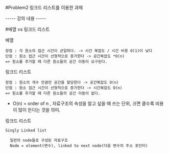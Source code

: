 #Problem2 
링크드 리스트를 이용한 과제





----- 강의 내용 -----

#배열 vs 링크드 리스트

  배열
  
    장점 : 각 원소의 접근 시간이 균일하다. -> 시간 복잡도 / 시간 비용 O(1)이 낮다  
    단점 : 원소 접근 시간이 선형적으로 증가한다 -> 공간복잡도 *O(n)
    => 원소를 추가할 때 다른 원소들의 공간 이동이 요구된다.
 
  
  링크드 리스트
    
    장점 : 원소의 개수 만큼만 공간을 할당한다 -> 공간복잡도 O(n)
    단점 : 원소 접근 시간이 선형적으로 증가한다 -> 시간복잡도 O(n)
    => 원소를 추가할 때 다른 원소들의 공간 이동이 없다.
    
    
* O(n) = order of n , 자료구조의 속성을 알고 싶을 때 쓰는 단위, 크면 클수록 비용이 많이 든다는 것을 의미.

 링크드 리스트
    
    Singly Linked list
    
      일련의 node들로 구성된 자료구조
      Node = element(변수), linked to next node(다음 변수의 주소 포인터)
